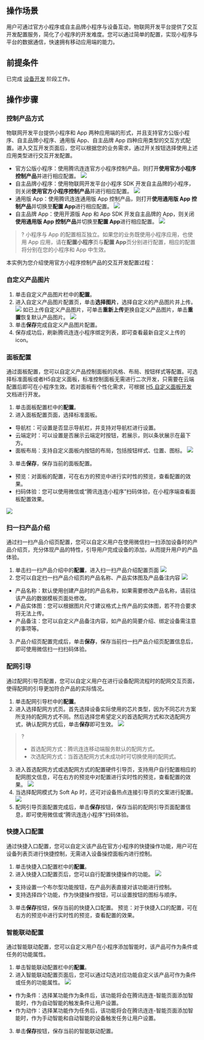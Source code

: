 

## 操作场景

用户可通过官方小程序或自主品牌小程序与设备互动，物联网开发平台提供了交互开发配置服务，简化了小程序的开发难度。您可以通过简单的配置，实现小程序与平台的数据通信，快速拥有移动应用端的能力。



## 前提条件

已完成 [设备开发](https://cloud.tencent.com/document/product/1081/34740#.E8.AE.BE.E5.A4.87.E5.BC.80.E5.8F.91) 阶段工作。

## 操作步骤

### 控制产品方式

物联网开发平台提供小程序和 App 两种应用端的形式，并且支持官方公版小程序、自主品牌小程序、通用版 App、自主品牌 App 四种应用类型的交互方式配置。进入交互开发页面后，您可以根据您的业务需求，通过开关按钮选择使用上述应用类型进行交互开发配置。
- 官方公版小程序：使用腾讯连连官方小程序控制产品，则打开**使用官方小程序控制产品**并进行相应配置。
   ![](https://main.qcloudimg.com/raw/9fbfa09d8b20eb0902ab9f6fa004c53b.png)
- 自主品牌小程序：使用物联网开发平台小程序 SDK 开发自主品牌的小程序，则关闭**使用官方小程序控制产品**并进行相应配置。
   ![](https://main.qcloudimg.com/raw/c1ac37a317bd36c4124f07977e1fdf1d.png)
- 通用版 App：使用腾讯连连通用版 App 控制产品，则打开**使用通用版 App 控制产品**并切换至**配置 App**进行相应配置。
![](https://main.qcloudimg.com/raw/c3d7197c855f33fbb975beea62973ab3.png)
- 自主品牌 App：使用开源版 App 和 App SDK 开发自主品牌的 App，则关闭**使用通用版 App 控制产品**并切换至**配置 App**进行相应配置。
![](https://main.qcloudimg.com/raw/201e3756d190eab955980f86068972be.png)
>? 小程序与 App 的配置相互独立。如果您的业务既使用小程序应用，也使用 App 应用，请在**配置小程序**页与**配置 App**页分别进行配置，相应的配置将分别在您的小程序和 App 中生效。

本实例为您介绍使用官方小程序控制产品的交互开发配置过程：

### 自定义产品图片

1. 单击自定义产品图片栏中的**配置**。
2. 进入自定义产品图片配置页，单击**选择图片**，选择自定义的产品图片并上传。
   ![](https://main.qcloudimg.com/raw/e459697b60e8b929b3329520c6be9b1f.png)
   如已上传自定义产品图片，可单击**重新上传**更换自定义产品图片，单击**重置**恢复默认产品图片。
   ![](https://main.qcloudimg.com/raw/43b270fa84fa10587815f162edd293fc.png)
3. 单击**保存**完成自定义产品图片配置。
4. 保存成功后，刷新腾讯连连小程序绑定列表，即可查看最新自定义上传的 icon。

### 面板配置

通过面板配置，您可以自定义产品控制面板的风格、布局、按钮样式等配置。可选择标准面板或者H5自定义面板，标准控制面板无需进行二次开发，只需要在云端配置后即可在小程序生效。若对面板有个性化需求，可根据 [H5 自定义面板开发](https://cloud.tencent.com/document/product/1081/43113) 文档进行开发。
1. 单击面板配置栏中的**配置**。
2. 进入面板配置页面，选择标准面板。
 - 导航栏：可设置是否显示导航栏，并支持对导航栏进行设置。
 - 云端定时：可以设置是否展示云端定时按钮，若展示，则以条状展示在最下方。
 - 面板布局：支持自定义面板内按钮的布局，包括按钮样式、位置、图标。
![](https://main.qcloudimg.com/raw/9e8ec01a3c2a2dc019ebb9ac982be936.png)
3. 单击**保存**，保存当前的面板配置。
 - 预览：对面板的配置，可在右方的预览中进行实时性的预览，查看配置的效果。
 - 扫码体验：您可以使用微信或“腾讯连连小程序”扫码体验，在小程序端查看面板配置效果。

![](https://main.qcloudimg.com/raw/6556add38685fedb18b6b95c637b1e06.png)


### 扫一扫产品介绍

通过扫一扫产品介绍页配置，您可以自定义用户在使用微信扫一扫添加设备时的产品介绍页，充分体现产品的特性，引导用户完成设备的添加，从而提升用户的产品体验。

1. 单击扫一扫产品介绍中的**配置**，进入扫一扫产品介绍配置页面
![](https://main.qcloudimg.com/raw/d8bb04b1c4c750c1f7edc16250c204cf.png)
2. 您可以自定扫一扫产品介绍页的产品名称、产品实体图及产品备注内容
![](https://main.qcloudimg.com/raw/1fb7cb62aa5170b6cf2fccd58dea1127.png)
 - 产品名称：默认使用创建产品时的产品名称，如果需要修改产品名称，请前往该产品的数据模板页面处修改。
 - 产品实体图：您可以根据图片尺寸建议格式上传产品的实体图，若不符合要求将无法上传。
 - 产品备注：您可以自定义产品备注内容，如产品的简要介绍、绑定设备需注意的事项等。
3. 产品介绍页配置完成后，单击**保存**，保存当前扫一扫产品介绍页配置信息后，即可使用微信扫一扫扫码体验。

### 配网引导

通过配网引导页配置，您可以自定义用户在进行设备配网流程时的配网交互页面，使得配网的引导更加符合产品的实际情况。
1. 单击配网引导栏中的**配置**。
2. 进入选择配网方式页。首先选择设备实际使用的芯片类型，因为不同芯片方案所支持的配网方式不同。然后选择您希望定义的首选配网方式和次选配网方式，确认配网方式后，单击**保存**即可生效。
![](https://main.qcloudimg.com/raw/6c5f12374b47510533b64f971e9a5024.png)
>?
> - 首选配网方式：腾讯连连移动端服务默认的配网方式。
> - 次选配网方式：当首选配网方式未成功时可切换使用的配网式。
> 
3. 进入首选配网方式或选配网方式的配置硬件引导页，支持用户自行配置相应的配网图文信息，可在右方的预览中对配置进行实时性的预览，查看配置的效果。
![](https://main.qcloudimg.com/raw/0764a6d865552be3902954ef1421f10d.png)
4. 当选择配网模式为 Soft Ap 时，还可对设备热点连接引导页的文案进行配置。
![](https://main.qcloudimg.com/raw/28f6ee49f9914587fd2ba9700a1fe8d5.png)
5. 配网引导页面配置完成后，单击**保存**按钮，保存当前的配网引导页面配置信息，即可使用微信或“腾讯连连小程序”扫码体验。

### 快捷入口配置

通过快捷入口配置，您可以自定义该产品在官方小程序的快捷操作功能，用户可在设备列表页进行快捷控制，无需进入设备操控面板内进行控制。
1. 单击快捷入口配置栏中的**配置**。
2. 进入快捷入口配置页后，您可以自行配置快捷操作的功能。
    ![](https://main.qcloudimg.com/raw/59b5c8ed33291fb8db414c37042ebe17.png)
 - 支持设置一个布尔型功能按钮，在产品列表直接对该功能进行控制。
 - 支持选择四个功能，作为快捷操作按钮，可以设置按钮的图标与顺序。
3. 单击**保存**按钮，保存当前的快捷入口配置。
   预览：对于快捷入口的配置，可在右方的预览中进行实时性的预览，查看配置的效果。

### 智能联动配置

通过智能联动配置，您可以自定义用户在小程序添加智能时，该产品可作为条件或任务的功能属性。
1. 单击智能联动配置栏中的**配置**。
2. 进入智能联动配置页面后，您可以通过勾选对应功能自定义该产品可作为条件或任务的功能属性。
    ![](https://main.qcloudimg.com/raw/a57767e96daab68edc77f84102709ee1.png)
 - 作为条件：选择某功能作为条件后，该功能将会在腾讯连连-智能页面添加智能时，作为自动智能的触发条件让用户设置。
 - 作为动作：选择某功能作为任务后，该功能将会在腾讯连连-智能页面添加智能时，作为手动智能和自动智能的设备触发任务让用户设置。
3. 单击**保存**按钮，保存当前的智能联动配置。
